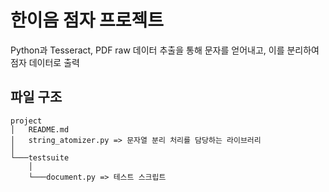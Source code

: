 # 한이음 점자 프로젝트
Python과 Tesseract, PDF raw 데이터 추출을 통해 문자를 얻어내고, 이를 분리하여 점자 데이터로 출력

## 파일 구조
```
project
│   README.md
│   string_atomizer.py => 문자열 분리 처리를 담당하는 라이브러리
│
└───testsuite
    │
    └───document.py => 테스트 스크립트
```
